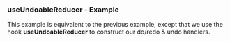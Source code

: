### useUndoableReducer - Example

This example is equivalent to the previous example, except that we use the hook **useUndoableReducer** to construct our do/redo & undo handlers.
